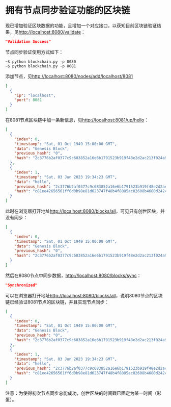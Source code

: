 # 拥有节点同步验证功能的区块链

现已增加验证区块数据的功能，且增加一个对应接口，以获知目前区块链验证结果，见<http://localhost:8080/validate>：

```json
"Validation Success"
```

节点同步验证使用方式如下：

```console
~$ python blockchain.py -p 8080
~$ python blockchain.py -p 8081
```

添加节点，见<http://localhost:8080/nodes/add/localhost/8081>

```json
[
  {
    "ip": "localhost",
    "port": 8081
  }
]
```

在8081节点区块链中加一条新信息，见<http://localhost:8081/up/hello>：

```json
[
  {
    "index": 0,
    "timestamp": "Sat, 01 Oct 1949 15:00:00 GMT",
    "data": "Genesis Block",
    "previous_hash": "0",
    "hash": "2c3776b2af0377c9c683852a16e6b1791523b919f48e2d2ac213f024a93693d9"
  },
  {
    "index": 1,
    "timestamp": "Sat, 03 Jun 2023 19:34:23 GMT",
    "data": "hello",
    "previous_hash": "2c3776b2af0377c9c683852a16e6b1791523b919f48e2d2ac213f024a93693d9",
    "hash": "c81ee42656561ff6d0b98e81d623747f48b4f8885ac82608b4680d242422cace"
  }
]
```

此时在浏览器打开地址<http://localhost:8080/blocks/all>，可见只有创世区块，并没有同步：

```json
[
  {
    "index": 0,
    "timestamp": "Sat, 01 Oct 1949 15:00:00 GMT",
    "data": "Genesis Block",
    "previous_hash": "0",
    "hash": "2c3776b2af0377c9c683852a16e6b1791523b919f48e2d2ac213f024a93693d9"
  }
]
```

然后在8080节点中同步数据，<http://localhost:8080/blocks/sync>：

```json
"Synchronized"
```

可以在浏览器打开地址<http://localhost:8080/blocks/all>，说明8080节点的区块链已经验证8081节点的区块链，并且实现节点同步：

```json
[
  {
    "index": 0,
    "timestamp": "Sat, 01 Oct 1949 15:00:00 GMT",
    "data": "Genesis Block",
    "previous_hash": "0",
    "hash": "2c3776b2af0377c9c683852a16e6b1791523b919f48e2d2ac213f024a93693d9"
  },
  {
    "index": 1,
    "timestamp": "Sat, 03 Jun 2023 19:34:23 GMT",
    "data": "hello",
    "previous_hash": "2c3776b2af0377c9c683852a16e6b1791523b919f48e2d2ac213f024a93693d9",
    "hash": "c81ee42656561ff6d0b98e81d623747f48b4f8885ac82608b4680d242422cace"
  }
]
```

注意：为使得初次节点同步总能成功，创世区块的时间戳已固定为某一时间（彩蛋）。
